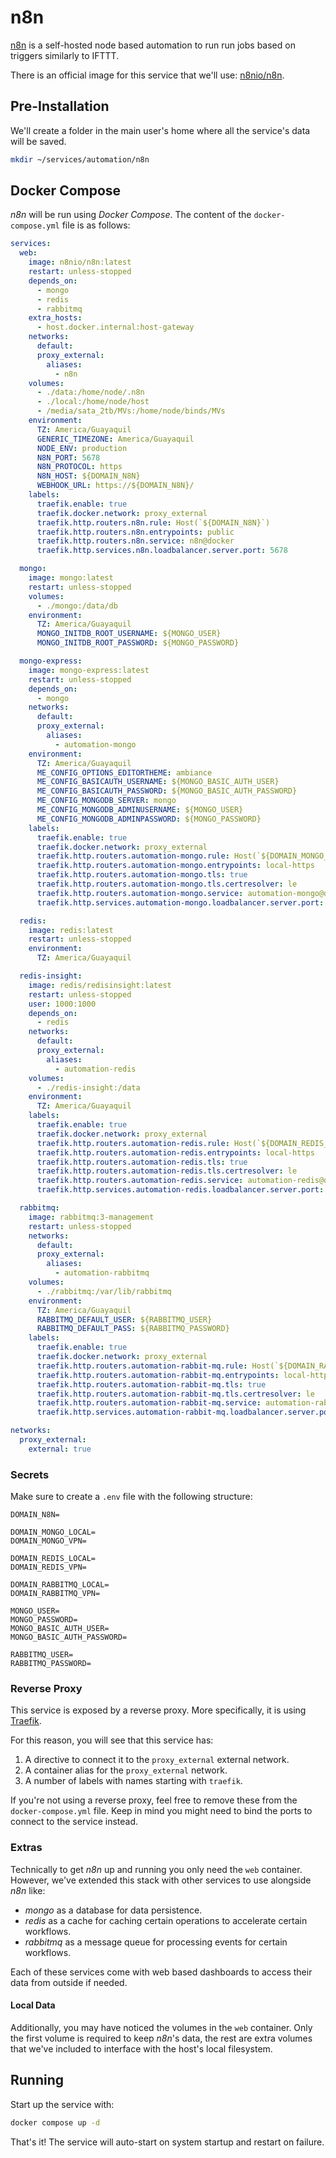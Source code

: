 # n8n

[n8n](https://n8n.io/) is a self-hosted node based automation to run run jobs based on triggers similarly to IFTTT.

There is an official image for this service that we'll use: [n8nio/n8n](https://hub.docker.com/r/n8nio/n8n).

## Pre-Installation

We'll create a folder in the main user's home where all the service's data will be saved.

```bash
mkdir ~/services/automation/n8n
```

## Docker Compose

*n8n* will be run using *Docker Compose*. The content of the `docker-compose.yml` file is as follows:

```yaml
services:
  web:
    image: n8nio/n8n:latest
    restart: unless-stopped
    depends_on:
      - mongo
      - redis
      - rabbitmq
    extra_hosts:
      - host.docker.internal:host-gateway
    networks:
      default:
      proxy_external:
        aliases:
          - n8n
    volumes:
      - ./data:/home/node/.n8n
      - ./local:/home/node/host
      - /media/sata_2tb/MVs:/home/node/binds/MVs
    environment:
      TZ: America/Guayaquil
      GENERIC_TIMEZONE: America/Guayaquil
      NODE_ENV: production
      N8N_PORT: 5678
      N8N_PROTOCOL: https
      N8N_HOST: ${DOMAIN_N8N}
      WEBHOOK_URL: https://${DOMAIN_N8N}/
    labels:
      traefik.enable: true
      traefik.docker.network: proxy_external
      traefik.http.routers.n8n.rule: Host(`${DOMAIN_N8N}`)
      traefik.http.routers.n8n.entrypoints: public
      traefik.http.routers.n8n.service: n8n@docker
      traefik.http.services.n8n.loadbalancer.server.port: 5678

  mongo:
    image: mongo:latest
    restart: unless-stopped
    volumes:
      - ./mongo:/data/db
    environment:
      TZ: America/Guayaquil
      MONGO_INITDB_ROOT_USERNAME: ${MONGO_USER}
      MONGO_INITDB_ROOT_PASSWORD: ${MONGO_PASSWORD}

  mongo-express:
    image: mongo-express:latest
    restart: unless-stopped
    depends_on:
      - mongo
    networks:
      default:
      proxy_external:
        aliases:
          - automation-mongo
    environment:
      TZ: America/Guayaquil
      ME_CONFIG_OPTIONS_EDITORTHEME: ambiance
      ME_CONFIG_BASICAUTH_USERNAME: ${MONGO_BASIC_AUTH_USER}
      ME_CONFIG_BASICAUTH_PASSWORD: ${MONGO_BASIC_AUTH_PASSWORD}
      ME_CONFIG_MONGODB_SERVER: mongo
      ME_CONFIG_MONGODB_ADMINUSERNAME: ${MONGO_USER}
      ME_CONFIG_MONGODB_ADMINPASSWORD: ${MONGO_PASSWORD}
    labels:
      traefik.enable: true
      traefik.docker.network: proxy_external
      traefik.http.routers.automation-mongo.rule: Host(`${DOMAIN_MONGO_LOCAL}`) || Host(`${DOMAIN_MONGO_VPN}`)
      traefik.http.routers.automation-mongo.entrypoints: local-https
      traefik.http.routers.automation-mongo.tls: true
      traefik.http.routers.automation-mongo.tls.certresolver: le
      traefik.http.routers.automation-mongo.service: automation-mongo@docker
      traefik.http.services.automation-mongo.loadbalancer.server.port: 8081

  redis:
    image: redis:latest
    restart: unless-stopped
    environment:
      TZ: America/Guayaquil

  redis-insight:
    image: redis/redisinsight:latest
    restart: unless-stopped
    user: 1000:1000
    depends_on:
      - redis
    networks:
      default:
      proxy_external:
        aliases:
          - automation-redis
    volumes:
      - ./redis-insight:/data
    environment:
      TZ: America/Guayaquil
    labels:
      traefik.enable: true
      traefik.docker.network: proxy_external
      traefik.http.routers.automation-redis.rule: Host(`${DOMAIN_REDIS_LOCAL}`) || Host(`${DOMAIN_REDIS_VPN}`)
      traefik.http.routers.automation-redis.entrypoints: local-https
      traefik.http.routers.automation-redis.tls: true
      traefik.http.routers.automation-redis.tls.certresolver: le
      traefik.http.routers.automation-redis.service: automation-redis@docker
      traefik.http.services.automation-redis.loadbalancer.server.port: 5540

  rabbitmq:
    image: rabbitmq:3-management
    restart: unless-stopped
    networks:
      default:
      proxy_external:
        aliases:
          - automation-rabbitmq
    volumes:
      - ./rabbitmq:/var/lib/rabbitmq
    environment:
      TZ: America/Guayaquil
      RABBITMQ_DEFAULT_USER: ${RABBITMQ_USER}
      RABBITMQ_DEFAULT_PASS: ${RABBITMQ_PASSWORD}
    labels:
      traefik.enable: true
      traefik.docker.network: proxy_external
      traefik.http.routers.automation-rabbit-mq.rule: Host(`${DOMAIN_RABBITMQ_LOCAL}`) || Host(`${DOMAIN_RABBITMQ_VPN}`)
      traefik.http.routers.automation-rabbit-mq.entrypoints: local-https
      traefik.http.routers.automation-rabbit-mq.tls: true
      traefik.http.routers.automation-rabbit-mq.tls.certresolver: le
      traefik.http.routers.automation-rabbit-mq.service: automation-rabbit-mq@docker
      traefik.http.services.automation-rabbit-mq.loadbalancer.server.port: 15672

networks:
  proxy_external:
    external: true
```

### Secrets

Make sure to create a `.env` file with the following structure:

```text
DOMAIN_N8N=

DOMAIN_MONGO_LOCAL=
DOMAIN_MONGO_VPN=

DOMAIN_REDIS_LOCAL=
DOMAIN_REDIS_VPN=

DOMAIN_RABBITMQ_LOCAL=
DOMAIN_RABBITMQ_VPN=

MONGO_USER=
MONGO_PASSWORD=
MONGO_BASIC_AUTH_USER=
MONGO_BASIC_AUTH_PASSWORD=

RABBITMQ_USER=
RABBITMQ_PASSWORD=
```

### Reverse Proxy

This service is exposed by a reverse proxy. More specifically, it is using [Traefik](../networking/traefik.md).

For this reason, you will see that this service has:

1. A directive to connect it to the `proxy_external` external network.
2. A container alias for the `proxy_external` network.
3. A number of labels with names starting with `traefik`.

If you're not using a reverse proxy, feel free to remove these from the `docker-compose.yml` file.
Keep in mind you might need to bind the ports to connect to the service instead.

### Extras

Technically to get *n8n* up and running you only need the `web` container. However, we've extended this stack with other services to use alongside *n8n* like:

* *mongo* as a database for data persistence.
* *redis* as a cache for caching certain operations to accelerate certain workflows.
* *rabbitmq* as a message queue for processing events for certain workflows.

Each of these services come with web based dashboards to access their data from outside if needed.

#### Local Data

Additionally, you may have noticed the volumes in the `web` container. Only the first volume is required to keep *n8n*'s data, the rest are extra volumes that we've included to interface with the host's local filesystem.

## Running

Start up the service with:

```bash
docker compose up -d
```

That's it! The service will auto-start on system startup and restart on failure.

